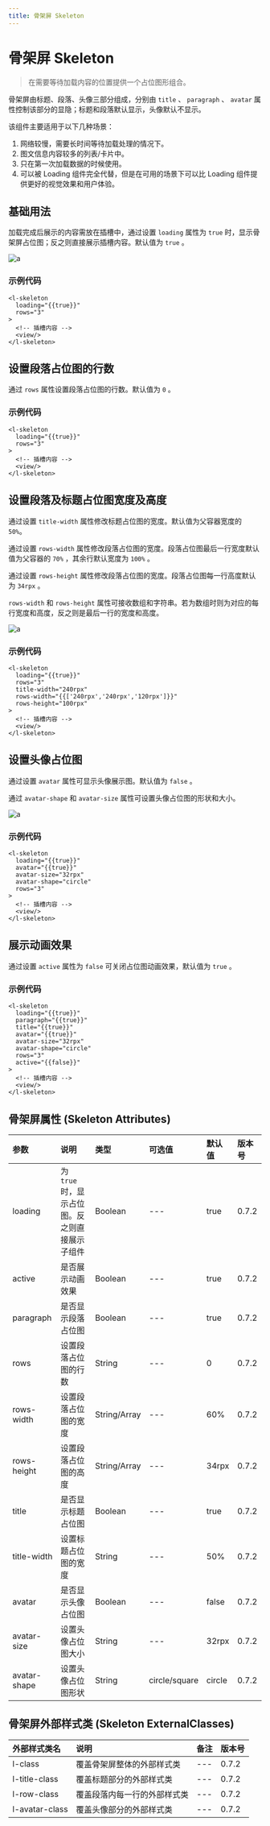 ```yaml
---
title: 骨架屏 Skeleton
---
```


# <H2Icon /> 骨架屏 Skeleton

> 在需要等待加载内容的位置提供一个占位图形组合。

骨架屏由标题、段落、头像三部分组成，分别由 `title` 、 `paragraph` 、 `avatar` 属性控制该部分的显隐；标题和段落默认显示，头像默认不显示。

该组件主要适用于以下几种场景：

1. 网络较慢，需要长时间等待加载处理的情况下。
2. 图文信息内容较多的列表/卡片中。
3. 只在第一次加载数据的时候使用。
4. 可以被 Loading 组件完全代替，但是在可用的场景下可以比 Loading 组件提供更好的视觉效果和用户体验。

## 基础用法

加载完成后展示的内容需放在插槽中，通过设置 `loading` 属性为 `true` 时，显示骨架屏占位图；反之则直接展示插槽内容。默认值为 `true` 。

![a](http://imglf4.nosdn0.126.net/img/RW5CNXdoVFJDVmpnTHNjNjRPeWdqZzNvOTZMQzJRRVZYSlEvUUUyRzBqbDhsYXVTcm1mcTFnPT0.png?imageView&thumbnail=500x0&quality=96&stripmeta=0)

### 示例代码

```wxml
<l-skeleton 
  loading="{{true}}"
  rows="3"
>
  <!-- 插槽内容 -->
  <view/>
</l-skeleton>
```

## 设置段落占位图的行数

通过 `rows` 属性设置段落占位图的行数。默认值为 `0` 。

### 示例代码

```wxml
<l-skeleton 
  loading="{{true}}"
  rows="3"
>
  <!-- 插槽内容 -->
  <view/>
</l-skeleton>
```

## 设置段落及标题占位图宽度及高度

通过设置 `title-width` 属性修改标题占位图的宽度。默认值为父容器宽度的 `50%`。

通过设置 `rows-width` 属性修改段落占位图的宽度。段落占位图最后一行宽度默认值为父容器的 `70%` ，其余行默认宽度为 `100%` 。

通过设置 `rows-height` 属性修改段落占位图的宽度。段落占位图每一行高度默认为 `34rpx` 。

`rows-width` 和 `rows-height` 属性可接收数组和字符串。若为数组时则为对应的每行宽度和高度，反之则是最后一行的宽度和高度。

![a](http://imglf3.nosdn0.126.net/img/RW5CNXdoVFJDVmpDOXAvTmZhRXFZOWZUT1pvNFNYT3FkNmRxdXM0dnlpbm9SQXhkd21WU29nPT0.png?imageView&thumbnail=500x0&quality=96&stripmeta=0)

### 示例代码

```wxml
<l-skeleton 
  loading="{{true}}"
  rows="3"
  title-width="240rpx"
  rows-width="{{['240rpx','240rpx','120rpx']}}"
  rows-height="100rpx"
>
  <!-- 插槽内容 -->
  <view/>
</l-skeleton>
```

## 设置头像占位图

通过设置 `avatar` 属性可显示头像展示图。默认值为 `false` 。

通过 `avatar-shape` 和 `avatar-size` 属性可设置头像占位图的形状和大小。

![a](http://imglf6.nosdn0.126.net/img/RW5CNXdoVFJDVmpnTHNjNjRPeWdqaWdSc09mMmQ3SkxHb3huK3RCYkR4UXhsNjEzQm9KSXl3PT0.png?imageView&thumbnail=500x0&quality=96&stripmeta=0)

### 示例代码

```wxml
<l-skeleton 
  loading="{{true}}"
  avatar="{{true}}"
  avatar-size="32rpx"
  avatar-shape="circle"
  rows="3"
>
  <!-- 插槽内容 -->
  <view/>
</l-skeleton>
```

## 展示动画效果

通过设置 `active` 属性为 `false` 可关闭占位图动画效果，默认值为 `true` 。

### 示例代码

```wxml
<l-skeleton 
  loading="{{true}}"
  paragraph="{{true}}"
  title="{{true}}"
  avatar="{{true}}"
  avatar-size="32rpx"
  avatar-shape="circle"
  rows="3"
  active="{{false}}"
>
  <!-- 插槽内容 -->
  <view/>
</l-skeleton>
```

## 骨架屏属性 (Skeleton Attributes)

| 参数   | 说明 | 类型 | 可选值 | 默认值 |  版本号 |
|:----|:----|:----|:----|:----|:----|
| loading | 为 `true` 时，显示占位图。反之则直接展示子组件 | Boolean | --- | true | 0.7.2|
| active | 是否展示动画效果 | Boolean |  --- | true  | 0.7.2|
| paragraph | 是否显示段落占位图 | Boolean | --- | true | 0.7.2|
| rows | 设置段落占位图的行数 | String | --- | 0 |0.7.2 |
| rows-width | 设置段落占位图的宽度 | String/Array | --- | 60% | 0.7.2|
| rows-height | 设置段落占位图的高度 | String/Array | --- | 34rpx |0.7.2 |
| title   | 是否显示标题占位图 | Boolean | --- | true |0.7.2 |
| title-width | 设置标题占位图的宽度| String | --- | 50% |0.7.2 |
| avatar | 是否显示头像占位图 | Boolean |  ---  | false  | 0.7.2|
| avatar-size | 设置头像占位图大小 | String |  ---  | 32rpx  |0.7.2 |
| avatar-shape | 设置头像占位图形状 | String |  circle/square  | circle  |0.7.2 |

## 骨架屏外部样式类 (Skeleton ExternalClasses)

| 外部样式类名 | 说明 | 备注 | 版本号 |
| :--------- | :----------------- | :----- | :----- |
| l-class | 覆盖骨架屏整体的外部样式类 | --- |0.7.2 |
| l-title-class | 覆盖标题部分的外部样式类 | --- |0.7.2 |
| l-row-class | 覆盖段落内每一行的外部样式类 |  --- |0.7.2 |
| l-avatar-class | 覆盖头像部分的外部样式类 |  --- | 0.7.2|

<RightMenu />